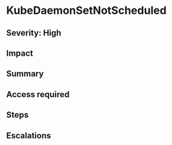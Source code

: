 # KubeDaemonSetNotScheduled

## Severity: High

## Impact

## Summary

## Access required

## Steps

## Escalations
